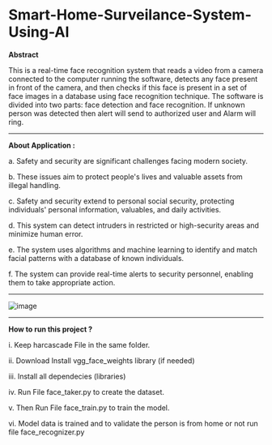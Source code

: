 # Smart-Home-Surveilance-System-Using-AI


**Abstract**

  This is a real-time face recognition system that reads a video from a camera connected to the computer running the software, detects any face present in front of the camera, and then checks if this face is present in a set of face images in a database using face recognition technique. The software is divided into two parts: face detection and face recognition. If unknown person was detected then alert will send to authorized user and Alarm will ring.

--------------------------------------------------------------------------------------------------------------------------------------

**About Application :**

a. Safety and security are significant challenges facing modern society.

b. These issues aim to protect people's lives and valuable assets from illegal handling.

c. Safety and security extend to personal social security, protecting individuals' personal information, valuables, and daily activities.

d. This system can detect intruders in restricted or high-security areas and minimize human error.

e. The system uses algorithms and machine learning to identify and match facial patterns with a database of known individuals.

f. The system can provide real-time alerts to security personnel, enabling them to take appropriate action.

-------------------------------------------------------------------------------------------------------------------------------------

![image](https://github.com/Matin3230/Smart-Home-Surveilance-System-Using-AI/assets/85051013/12283f71-f8da-4d9a-9ec5-6a5606641062)


-------------------------------------------------------------------------------------------------------------------------------------

  **How to run this project ?**


i. Keep harcascade File in the same folder.

ii. Download Install vgg_face_weights library (if needed)

iii. Install all dependecies (libraries)

iv. Run File face_taker.py  to create the dataset.

v. Then Run File face_train.py to train the model.

vi. Model data is trained and to validate the person is from home or not run file face_recognizer.py








